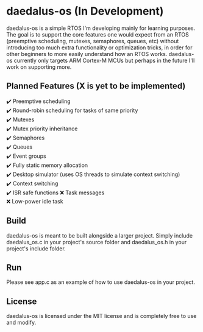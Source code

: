 # daedalus-os (In Development)
daedalus-os is a simple RTOS I'm developing mainly for learning purposes. The goal is to support the core features one would expect from an RTOS (preemptive scheduling, mutexes, semaphores, queues, etc) without introducing too much extra functionality or optimization tricks, in order for other beginners to more easily understand how an RTOS works. daedalus-os currently only targets ARM Cortex-M MCUs but perhaps in the future I'll work on supporting more.

## Planned Features (X is yet to be implemented)
:heavy_check_mark: Preemptive scheduling  
:heavy_check_mark: Round-robin scheduling for tasks of same priority  
:heavy_check_mark: Mutexes  
:heavy_check_mark: Mutex priority inheritance  
:heavy_check_mark: Semaphores  
:heavy_check_mark: Queues  
:heavy_check_mark: Event groups  
:heavy_check_mark: Fully static memory allocation  
:heavy_check_mark: Desktop simulator (uses OS threads to simulate context switching)  
:heavy_check_mark: Context switching   
:heavy_check_mark: ISR safe functions
:x: Task messages  
:x: Low-power idle task  

## Build
daedalus-os is meant to be built alongside a larger project. Simply include daedalus_os.c in your project's source folder and daedalus_os.h in your project's include folder.

## Run
Please see app.c as an example of how to use daedalus-os in your project.

## License
daedalus-os is licensed under the MIT license and is completely free to use and modify.
